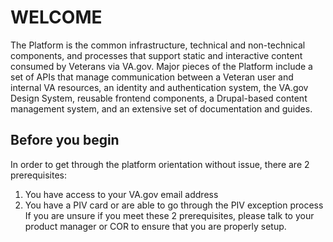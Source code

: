 # WELCOME
The Platform is the common infrastructure, technical and non-technical components, and processes that support static and interactive content consumed by Veterans via VA.gov. Major pieces of the Platform include a set of APIs that manage communication between a Veteran user and internal VA resources, an identity and authentication system, the VA.gov Design System, reusable frontend components, a Drupal-based content management system, and an extensive set of documentation and guides.
## Before you begin
In order to get through the platform orientation without issue, there are 2 prerequisites:
1. You have access to your VA.gov email address
2. You have a PIV card or are able to go through the PIV exception process
If you are unsure if you meet these 2 prerequisites, please talk to your product manager or COR to ensure that you are properly setup.
